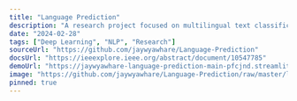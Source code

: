 ```yaml
---
title: "Language Prediction"
description: "A research project focused on multilingual text classification using deep learning approaches and embedding visualization techniques."
date: "2024-02-28"
tags: ["Deep Learning", "NLP", "Research"]
sourceUrl: "https://github.com/jaywyawhare/Language-Prediction"
docsUrl: "https://ieeexplore.ieee.org/abstract/document/10547785"
demoUrl: "https://jaywyawhare-language-prediction-main-pfcjnd.streamlit.app"
image: "https://github.com/jaywyawhare/Language-Prediction/raw/master/logo_dark.png"
pinned: true
---
```


